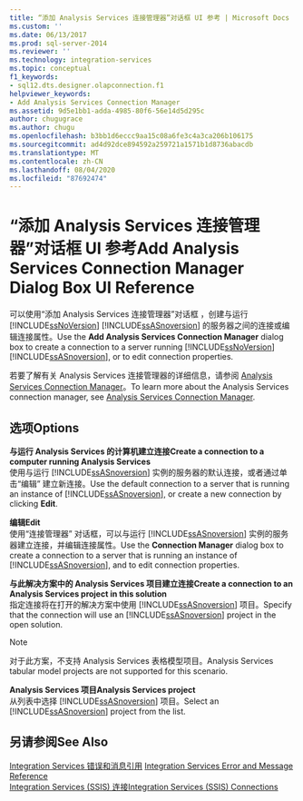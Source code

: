 ```yaml
---
title: “添加 Analysis Services 连接管理器”对话框 UI 参考 | Microsoft Docs
ms.custom: ''
ms.date: 06/13/2017
ms.prod: sql-server-2014
ms.reviewer: ''
ms.technology: integration-services
ms.topic: conceptual
f1_keywords:
- sql12.dts.designer.olapconnection.f1
helpviewer_keywords:
- Add Analysis Services Connection Manager
ms.assetid: 9d5e1bb1-adda-4985-80f6-56e14d5d295c
author: chugugrace
ms.author: chugu
ms.openlocfilehash: b3bb1d6eccc9aa15c08a6fe3c4a3ca206b106175
ms.sourcegitcommit: ad4d92dce894592a259721a1571b1d8736abacdb
ms.translationtype: MT
ms.contentlocale: zh-CN
ms.lasthandoff: 08/04/2020
ms.locfileid: "87692474"
---
```

# <a name="add-analysis-services-connection-manager-dialog-box-ui-reference"></a><span data-ttu-id="792f0-102">“添加 Analysis Services 连接管理器”对话框 UI 参考</span><span class="sxs-lookup"><span data-stu-id="792f0-102">Add Analysis Services Connection Manager Dialog Box UI Reference</span></span>
  <span data-ttu-id="792f0-103">可以使用“添加 Analysis Services 连接管理器”对话框  ，创建与运行 [!INCLUDE[ssNoVersion](../../includes/ssnoversion-md.md)] [!INCLUDE[ssASnoversion](../../includes/ssasnoversion-md.md)] 的服务器之间的连接或编辑连接属性。</span><span class="sxs-lookup"><span data-stu-id="792f0-103">Use the **Add Analysis Services Connection Manager** dialog box to create a connection to a server running [!INCLUDE[ssNoVersion](../../includes/ssnoversion-md.md)] [!INCLUDE[ssASnoversion](../../includes/ssasnoversion-md.md)], or to edit connection properties.</span></span>  
  
 <span data-ttu-id="792f0-104">若要了解有关 Analysis Services 连接管理器的详细信息，请参阅 [Analysis Services Connection Manager](analysis-services-connection-manager.md)。</span><span class="sxs-lookup"><span data-stu-id="792f0-104">To learn more about the Analysis Services connection manager, see [Analysis Services Connection Manager](analysis-services-connection-manager.md).</span></span>  
  
## <a name="options"></a><span data-ttu-id="792f0-105">选项</span><span class="sxs-lookup"><span data-stu-id="792f0-105">Options</span></span>  
 <span data-ttu-id="792f0-106">**与运行 Analysis Services 的计算机建立连接**</span><span class="sxs-lookup"><span data-stu-id="792f0-106">**Create a connection to a computer running Analysis Services**</span></span>  
 <span data-ttu-id="792f0-107">使用与运行 [!INCLUDE[ssASnoversion](../../includes/ssasnoversion-md.md)] 实例的服务器的默认连接，或者通过单击“编辑”  建立新连接。</span><span class="sxs-lookup"><span data-stu-id="792f0-107">Use the default connection to a server that is running an instance of [!INCLUDE[ssASnoversion](../../includes/ssasnoversion-md.md)], or create a new connection by clicking **Edit**.</span></span>  
  
 <span data-ttu-id="792f0-108">**编辑**</span><span class="sxs-lookup"><span data-stu-id="792f0-108">**Edit**</span></span>  
 <span data-ttu-id="792f0-109">使用“连接管理器”  对话框，可以与运行 [!INCLUDE[ssASnoversion](../../includes/ssasnoversion-md.md)] 实例的服务器建立连接，并编辑连接属性。</span><span class="sxs-lookup"><span data-stu-id="792f0-109">Use the **Connection Manager** dialog box to create a connection to a server that is running an instance of [!INCLUDE[ssASnoversion](../../includes/ssasnoversion-md.md)], and to edit connection properties.</span></span>  
  
 <span data-ttu-id="792f0-110">**与此解决方案中的 Analysis Services 项目建立连接**</span><span class="sxs-lookup"><span data-stu-id="792f0-110">**Create a connection to an Analysis Services project in this solution**</span></span>  
 <span data-ttu-id="792f0-111">指定连接将在打开的解决方案中使用 [!INCLUDE[ssASnoversion](../../includes/ssasnoversion-md.md)] 项目。</span><span class="sxs-lookup"><span data-stu-id="792f0-111">Specify that the connection will use an [!INCLUDE[ssASnoversion](../../includes/ssasnoversion-md.md)] project in the open solution.</span></span>  
  
> [!NOTE]  
>  <span data-ttu-id="792f0-112">对于此方案，不支持 Analysis Services 表格模型项目。</span><span class="sxs-lookup"><span data-stu-id="792f0-112">Analysis Services tabular model projects are not supported for this scenario.</span></span>  
  
 <span data-ttu-id="792f0-113">**Analysis Services 项目**</span><span class="sxs-lookup"><span data-stu-id="792f0-113">**Analysis Services project**</span></span>  
 <span data-ttu-id="792f0-114">从列表中选择 [!INCLUDE[ssASnoversion](../../includes/ssasnoversion-md.md)] 项目。</span><span class="sxs-lookup"><span data-stu-id="792f0-114">Select an [!INCLUDE[ssASnoversion](../../includes/ssasnoversion-md.md)] project from the list.</span></span>  
  
## <a name="see-also"></a><span data-ttu-id="792f0-115">另请参阅</span><span class="sxs-lookup"><span data-stu-id="792f0-115">See Also</span></span>  
 <span data-ttu-id="792f0-116">[Integration Services 错误和消息引用](../integration-services-error-and-message-reference.md) </span><span class="sxs-lookup"><span data-stu-id="792f0-116">[Integration Services Error and Message Reference](../integration-services-error-and-message-reference.md) </span></span>  
 [<span data-ttu-id="792f0-117">Integration Services (SSIS) 连接</span><span class="sxs-lookup"><span data-stu-id="792f0-117">Integration Services &#40;SSIS&#41; Connections</span></span>](integration-services-ssis-connections.md)  
  
  
